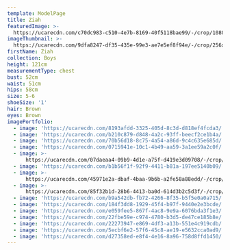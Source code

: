 ```yaml
---
template: ModelPage
title: Ziah
featuredImage: >-
  https://ucarecdn.com/c70dc983-c510-4e7b-8169-40f5118bae99/-/crop/1080x511/0,188/-/preview/
imageThumbnail: >-
  https://ucarecdn.com/9dfa8247-df35-435e-99e3-ae7e5ef8f94e/-/crop/256x390/907,749/-/preview/
firstName: Ziah
collection: Boys
height: 121cm
measurementType: chest
bust: 52cm
waist: 51cm
hips: 58cm
size: 5-6
shoeSize: '1'
hair: Brown
eyes: Brown
imagePortfolio:
  - image: 'https://ucarecdn.com/8193afdd-3325-405d-8c3d-d818ef4fcda3/'
  - image: 'https://ucarecdn.com/b210c879-d848-4a2c-93ff-beecf2ce1b4a/'
  - image: 'https://ucarecdn.com/70b56d18-8c75-4a54-a86d-9c4c635e685d/'
  - image: 'https://ucarecdn.com/0715941e-10c1-4b49-aa59-3a1ee59a2c0f/'
  - image: >-
      https://ucarecdn.com/07daeaa4-09b9-4d1e-a75f-d419e3d09708/-/crop/1633x2148/0,301/-/preview/
  - image: 'https://ucarecdn.com/b1b56f1f-92f9-4411-b81a-197ee5140b09/'
  - image: >-
      https://ucarecdn.com/45971e2a-dbaf-4baa-9b6b-a2fe58a88edd/-/crop/1632x1889/0,560/-/preview/
  - image: >-
      https://ucarecdn.com/85f32b1d-28b6-4413-ba0d-614d3b2c5d3f/-/crop/1632x2070/0,379/-/preview/
  - image: 'https://ucarecdn.com/b9a542db-fb72-4266-8f35-b5f5e0a0a715/'
  - image: 'https://ucarecdn.com/184f3dd8-1929-45f4-b97f-9440e2e3bcde/'
  - image: 'https://ucarecdn.com/e059fee5-867f-4ac8-9e9a-6076bda3f1e3/'
  - image: 'https://ucarecdn.com/22fbe59e-c974-4780-b3d5-de47ce185b8e/'
  - image: 'https://ucarecdn.com/22273947-e869-4df3-a13b-551e4c919cdb/'
  - image: 'https://ucarecdn.com/5ecbf6e2-57f6-45c8-ae19-e5632cca0ad9/'
  - image: 'https://ucarecdn.com/d27358ed-e8f4-4e16-8a96-758d8ffd1450/'
---
```


